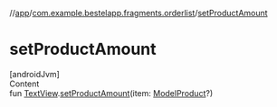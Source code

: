 //[app](../index.md)/[com.example.bestelapp.fragments.orderlist](index.md)/[setProductAmount](set-product-amount.md)



# setProductAmount  
[androidJvm]  
Content  
fun [TextView](https://developer.android.com/reference/kotlin/android/widget/TextView.html).[setProductAmount](set-product-amount.md)(item: [ModelProduct](../com.example.bestelapp.data.product/-model-product/index.md)?)  



